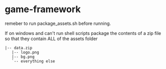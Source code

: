 # game-framework

remeber to run package_assets.sh before running. 

If on windows and can't run shell scripts package the contents of a zip file so that they contain ALL of the assets folder

```
|-- data.zip
   |-- logo.png
   |-- bg.png
   `-- everything else
```
